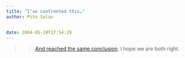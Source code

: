 ```yaml
---
title: "I’ve confronted this…"
author: Pito Salas


date: 2004-05-10T17:54:29
---
```



>>

>> [And reached the same
conclusion](<http://www.csmonitor.com/2004/0510/p09s02-comd.html>). I hope we
are both right.



